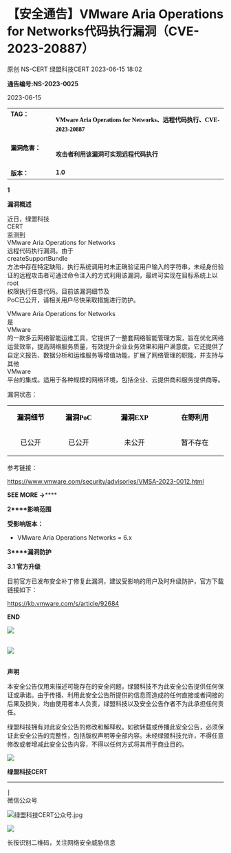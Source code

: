 #  【安全通告】VMware Aria Operations for Networks代码执行漏洞（CVE-2023-20887）   
原创 NS-CERT  绿盟科技CERT   2023-06-15 18:02  
  
**通告编号:NS-2023-0025**  
  
2023-06-15  
  
<table><tbody><tr><td style="margin: 5px 10px;border-color: rgb(216, 216, 216);word-break: break-all;" valign="top" width="98"><strong><span style="font-size: 14px;">TA</span></strong><strong><span style="font-size: 14px;">G：</span></strong></td><td style="margin: 5px 10px;border-color: rgb(216, 216, 216);word-break: break-all;" valign="top" width="417"><p style="vertical-align: inherit;line-height: 1.75em;font-size: 14px;color: rgb(0, 0, 0);font-family: 微软雅黑;"><strong style="caret-color: red;line-height: 1.57em;font-family: 微软雅黑, &#34;Microsoft YaHei&#34;, sans-serif;"><span style="font-family: 微软雅黑, &#34;Microsoft YaHei&#34;;">VMware Aria Operations for Networks、远程代码执行、CVE-2023-20887</span></strong></p></td></tr><tr><td style="margin: 5px 10px;border-color: rgb(216, 216, 216);word-break: break-all;" valign="top" width="46"><span style="color: rgb(0, 0, 0);"><strong><span style="font-size: 14px;">漏洞危害：</span></strong></span><span style="color: rgb(255, 0, 0);"><strong><span style="font-size: 14px;"></span></strong></span></td><td style="margin: 5px 10px;border-color: rgb(216, 216, 216);word-break: break-all;" valign="top" width="437"><p><strong style="caret-color: red;font-size: 14px;line-height: 1.5em;font-family: 微软雅黑, &#34;Microsoft YaHei&#34;;">攻击者利用该漏洞可实现远程代码执行</strong></p></td></tr><tr><td style="margin: 5px 10px;border-color: rgb(216, 216, 216);word-break: break-all;" valign="top" width="46"><strong><span style="font-size: 14px;">版本：</span></strong></td><td style="margin: 5px 10px;border-color: rgb(216, 216, 216);word-break: break-all;" valign="top" width="433"><strong><span style="font-size: 14px;">1.0<br/></span></strong></td></tr></tbody></table>  
  
**1**  
  
  
**漏洞概述**  
  
  
近日，绿盟科技  
CERT  
监测到  
VMware Aria Operations for Networks  
远程代码执行漏洞。由于  
createSupportBundle  
方法中存在特定缺陷，执行系统调用时未正确验证用户输入的字符串，未经身份验证的远程攻击者可通过命令注入的方式利用该漏洞，最终可实现在目标系统上以  
root  
权限执行任意代码。目前该漏洞细节及  
PoC已公开，请相关用户尽快采取措施进行防护。  
  
VMware Aria Operations for Networks  
是  
VMware  
的一款多云网络智能运维工具，它提供了一整套网络智能管理方案，旨在优化网络运营效率，提高网络服务质量，有效提升企业业务效果和用户满意度。它还提供了自定义报告、数据分析和运维服务等增值功能，扩展了网络管理的职能，并支持与其他  
VMware  
平台的集成。适用于各种规模的网络环境，包括企业、云提供商和服务提供商等。  
  
  
漏洞状态：  
<table><tbody><tr><td style="border-top-width: 2px;border-left-width: 2px;border-color: windowtext;" width="145"><p style="text-align:center;line-height: 1.75em;"><span style="font-family: 微软雅黑, &#34;Microsoft YaHei&#34;;"><strong><span style="line-height: 125%;color: black;background: white;">漏洞细节</span></strong></span></p></td><td style="border-top-width: 2px;border-top-color: windowtext;border-left: none;border-bottom-color: windowtext;border-right-color: windowtext;" width="145"><p style="text-align:center;line-height: 1.75em;"><span style="font-family:微软雅黑, Microsoft YaHei;"><strong><span style="line-height: 125%;color: black;background: white;">漏洞</span></strong><strong><span style="line-height: 125%;color: black;background: white;">PoC</span></strong></span></p></td><td style="border-top-width: 2px;border-top-color: windowtext;border-left: none;border-bottom-color: windowtext;border-right-color: windowtext;" width="126"><p style="text-align:center;line-height: 1.75em;"><span style="font-family:微软雅黑, Microsoft YaHei;"><strong><span style="line-height: 125%;color: black;background: white;">漏洞</span></strong><strong><span style="line-height: 125%;color: black;background: white;">EXP</span></strong></span></p></td><td style="border-top-width: 2px;border-top-color: windowtext;border-left: none;border-bottom-color: windowtext;border-right-width: 2px;border-right-color: windowtext;" width="188"><p style="text-align:center;line-height: 1.75em;"><span style="font-family:微软雅黑, Microsoft YaHei;"><strong><span style="line-height: 125%;color: black;background: white;">在野利用</span></strong></span></p></td></tr><tr><td style="border-top: none;border-left-width: 2px;border-left-color: windowtext;border-bottom-width: 2px;border-bottom-color: windowtext;border-right-color: windowtext;" width="145"><p style="text-align:center;line-height: 1.75em;"><span style="line-height: 125%;color: black;background: white;font-family: 微软雅黑, &#34;Microsoft YaHei&#34;;">已公开</span></p></td><td style="border-top: none;border-left: none;border-bottom-width: 2px;border-bottom-color: windowtext;border-right-color: windowtext;" width="145"><p style="text-align:center;line-height: 1.75em;"><span style="line-height: 125%;color: black;background: white;font-family: 微软雅黑, &#34;Microsoft YaHei&#34;;">已公开</span></p></td><td style="border-top: none;border-left: none;border-bottom-width: 2px;border-bottom-color: windowtext;border-right-color: windowtext;" width="196"><p style="text-align:center;line-height: 1.75em;"><span style="line-height: 125%;color: black;background: white;font-family: 微软雅黑, &#34;Microsoft YaHei&#34;;">未公开</span></p></td><td style="border-top: none;border-left: none;border-bottom-width: 2px;border-bottom-color: windowtext;border-right-width: 2px;border-right-color: windowtext;" width="188"><p style="text-align:center;line-height: 1.75em;"><span style="line-height: 125%;color: black;background: white;font-family: 微软雅黑, &#34;Microsoft YaHei&#34;;">暂不存在</span></p></td></tr></tbody></table>  
  
参考链接：  
  
https://www.vmware.com/security/advisories/VMSA-2023-0012.html  
  
  
**SEE MORE →******  
  
**2****影响范围**  
  
**受影响版本：**  
  
- VMware Aria Operations Networks = 6.x  
  
  
  
  
**3****漏洞防护**  
  
**3.1 官方升级**  
  
目前官方已发布安全补丁修复此漏洞，建议受影响的用户及时升级防护，官方下载链接如下：  
  
https://kb.vmware.com/s/article/92684  
  
  
**END**  
  
![](https://mmbiz.qpic.cn/mmbiz_png/qR4ORTNELImFwJM2rh6GKbnrurdFA28jJ8chUPyC1U6aW3jhenqEiaXkmeGVmfOnvAJy8j3My901JQ7emHaicYzA/640?wx_fmt=png "")  
           
  
![](https://mmbiz.qpic.cn/mmbiz_jpg/qR4ORTNELImFwJM2rh6GKbnrurdFA28jib7icfic0lJJHh3eLRpIXiaia08KqOSEibBsz64vlOH9aqicu3lmjccEeAFWQ/640?wx_fmt=jpeg "")  
          
  
**声明**  
  
本安全公告仅用来描述可能存在的安全问题，绿盟科技不为此安全公告提供任何保证或承诺。由于传播、利用此安全公告所提供的信息而造成的任何直接或者间接的后果及损失，均由使用者本人负责，绿盟科技以及安全公告作者不为此承担任何责任。              
  
绿盟科技拥有对此安全公告的修改和解释权。如欲转载或传播此安全公告，必须保证此安全公告的完整性，包括版权声明等全部内容。未经绿盟科技允许，不得任意修改或者增减此安全公告内容，不得以任何方式将其用于商业目的。              
  
![](https://mmbiz.qpic.cn/mmbiz_jpg/qR4ORTNELImFwJM2rh6GKbnrurdFA28jib7icfic0lJJHh3eLRpIXiaia08KqOSEibBsz64vlOH9aqicu3lmjccEeAFWQ/640?wx_fmt=jpeg "")  
  
  
**绿盟科技CERT**  
****  
∣  
微信公众号  
  
![](https://mmbiz.qpic.cn/mmbiz_jpg/VvfsuOanecoQ72JRvqHlpec6Vkrrpfv8kCujBHsO2uNkYv4qSqicrtHF8LiavGdOYfQiaC0GRHsHjn9H8jllITHLQ/640?wx_fmt=jpeg "绿盟科技CERT公众号.jpg")  
  
![](https://mmbiz.qpic.cn/mmbiz/Hu8hctxHqSW0nSJn8p8OHVEQwHicSwTibFJMBE650AxdzfISoeY8woe2QsgCINIBrccBOOUft2HuU0GsNQWibSG7g/640?wx_fmt=png "")  
  
长按识别二维码，关注网络安全威胁信息  
  
  
